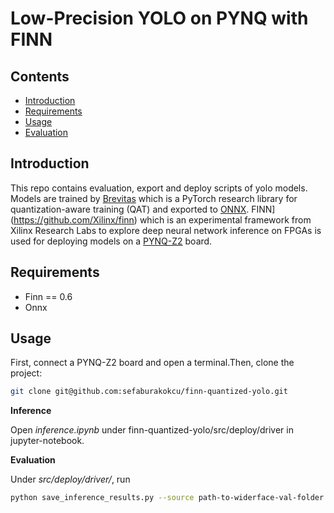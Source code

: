 # Low-Precision YOLO on PYNQ with FINN

## Contents
- [Introduction](#introduction)
- [Requirements](#requirements)
- [Usage](#usage)
- [Evaluation](#evaluation)


## Introduction

This repo contains evaluation, export and deploy scripts of yolo models.
Models are trained by [Brevitas](https://github.com/Xilinx/brevitas) which is a PyTorch research library for quantization-aware training (QAT) and exported to [ONNX]([https://onnx.ai). FINN](https://github.com/Xilinx/finn) which is an experimental framework from Xilinx Research Labs to explore deep neural network inference on FPGAs is used for deploying models on a [PYNQ-Z2](http://www.pynq.io/board.html) board.


## Requirements

* Finn == 0.6
* Onnx

## Usage

First, connect a PYNQ-Z2 board and open a terminal.Then, clone the project:

```bash
git clone git@github.com:sefaburakokcu/finn-quantized-yolo.git
```

**Inference**

Open _inference.ipynb_ under finn-quantized-yolo/src/deploy/driver in jupyter-notebook.


**Evaluation**

Under _src/deploy/driver/_, run

```bash
python save_inference_results.py --source path-to-widerface-val-folder --outputs ./outputs/
```
